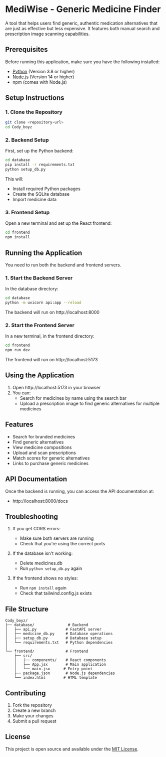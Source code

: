# MediWise - Generic Medicine Finder

A tool that helps users find generic, authentic medication alternatives that are just as effective but less expensive. It features both manual search and prescription image scanning capabilities.

## Prerequisites

Before running this application, make sure you have the following installed:

- [Python](https://www.python.org/downloads/) (Version 3.8 or higher)
- [Node.js](https://nodejs.org/) (Version 14 or higher)
- npm (comes with Node.js)

## Setup Instructions

### 1. Clone the Repository

```bash
git clone <repository-url>
cd Cody_boyz
```

### 2. Backend Setup

First, set up the Python backend:

```bash
cd database
pip install -r requirements.txt
python setup_db.py
```

This will:

- Install required Python packages
- Create the SQLite database
- Import medicine data

### 3. Frontend Setup

Open a new terminal and set up the React frontend:

```bash
cd frontend
npm install
```

## Running the Application

You need to run both the backend and frontend servers.

### 1. Start the Backend Server

In the database directory:

```bash
cd database
python -m uvicorn api:app --reload
```

The backend will run on http://localhost:8000

### 2. Start the Frontend Server

In a new terminal, in the frontend directory:

```bash
cd frontend
npm run dev
```

The frontend will run on http://localhost:5173

## Using the Application

1. Open http://localhost:5173 in your browser
2. You can:
   - Search for medicines by name using the search bar
   - Upload a prescription image to find generic alternatives for multiple medicines

## Features

- Search for branded medicines
- Find generic alternatives
- View medicine compositions
- Upload and scan prescriptions
- Match scores for generic alternatives
- Links to purchase generic medicines

## API Documentation

Once the backend is running, you can access the API documentation at:

- http://localhost:8000/docs

## Troubleshooting

1. If you get CORS errors:
   - Make sure both servers are running
   - Check that you're using the correct ports

2. If the database isn't working:
   - Delete medicines.db
   - Run `python setup_db.py` again

3. If the frontend shows no styles:
   - Run `npm install` again
   - Check that tailwind.config.js exists

## File Structure

```
Cody_boyz/
├── database/               # Backend
│   ├── api.py             # FastAPI server
│   ├── medicine_db.py     # Database operations
│   ├── setup_db.py        # Database setup
│   └── requirements.txt   # Python dependencies
│
└── frontend/              # Frontend
    ├── src/
    │   ├── components/    # React components
    │   ├── App.jsx        # Main application
    │   └── main.jsx      # Entry point
    ├── package.json       # Node.js dependencies
    └── index.html        # HTML template
```

## Contributing

1. Fork the repository
2. Create a new branch
3. Make your changes
4. Submit a pull request

## License

This project is open source and available under the [MIT License](LICENSE).
